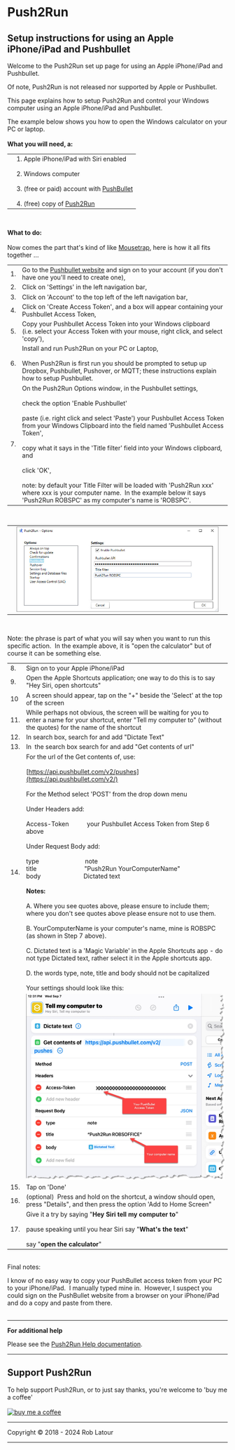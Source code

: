 # Push2Run
## Setup instructions for using an Apple iPhone/iPad and Pushbullet

Welcome to the Push2Run set up page for using an Apple iPhone/iPad and Pushbullet.  
  
Of note, Push2Run is not released nor supported by Apple or Pushbullet.  
  
This page explains how to setup Push2Run and control your Windows computer using an Apple iPhone/iPad and Pushbullet.  
  
The example below shows you how to open the Windows calculator on your PC or laptop.  
   
**What you will need, a:**   

|     |     |
| --- | --- |
|     | 1\. Apple iPhone/iPad with Siri enabled  <br>  <br>2\. Windows computer  <br>  <br>3\. (free or paid) account with [PushBullet](https://www.pushbullet.com/)  <br>  <br>4\. (free) copy of [Push2Run](https://github.com/roblatour/Push2Run)  |

<br>

**What to do:**  
<br>
Now comes the part that's kind of like [Mousetrap](https://en.wikipedia.org/wiki/Mouse_Trap_(game)), here is how it all fits together ...  
  

|     |     |
| --- | --- |
| 1.  | Go to the [Pushbullet website](https://www.pushbullet.com) and sign on to your account (if you don't have one you'll need to create one), |
| 2.  | Click on 'Settings' in the left navigation bar, |
| 3.  | Click on 'Account' to the top left of the left navigation bar, |
| 4.  | Click on 'Create Access Token', and a box will appear containing your Pushbullet Access Token, |
| 5.  | Copy your Pushbullet Access Token into your Windows clipboard  <br>(i.e. select your Access Token with your mouse, right click, and select 'copy'), |
| 6.  | Install and run Push2Run on your PC or Laptop,  <br>   <br>When Push2Run is first run you should be prompted to setup up Dropbox, Pushbullet, Pushover, or MQTT; these instructions explain how to setup Pushbullet. |
| 7.  | On the Push2Run Options window, in the Pushbullet settings,  <br>  <br>check the option 'Enable Pushbullet'  <br>  <br>paste (i.e. right click and select 'Paste') your Pushbullet Access Token from your Windows Clipboard into the field named 'Pushbullet Access Token',  <br>  <br>copy what it says in the 'Title filter' field into your Windows clipboard, and  <br>  <br>click 'OK',  <br>  <br>note: by default your Title Filter will be loaded with 'Push2Run xxx' where xxx is your computer name.  In the example below it says 'Push2Run ROBSPC' as my computer's name is 'ROBSPC'. |

   

|     |     |     |
| --- | --- | --- |
|     | ![Push2Run Pushbullet Options window](../images/optionspb.jpg) |     |

     

Note: the phrase is part of what you will say when you want to run this specific action.  In the example above, it is "open the calculator" but of course it can be something else.   

|     |     |
| --- | --- |
| 8.  | Sign on to your Apple iPhone/iPad |
| 9.  | Open the Apple Shortcuts application; one way to do this is to say "Hey Siri, open shortcuts" |
| 10  | A screen should appear, tap on the "+" beside the 'Select' at the top of the screen |
| 11. | While perhaps not obvious, the screen will be waiting for you to enter a name for your shortcut, enter "Tell my computer to" (without the quotes) for the name of the shortcut |
| 12. | In search box, search for and add "Dictate Text" |
| 13. | In  the search box search for and add "Get contents of url" |
| 14. | For the url of the Get contents of, use:  <br>  <br>[https://api.pushbullet.com/v2/pushes](https://api.pushbullet.com/v2/)  <br>  <br>For the Method select 'POST' from the drop down menu  <br>  <br>Under Headers add:  <br>  <br>Access-Token           your Pushbullet Access Token from Step 6 above  <br>  <br>Under Request Body add:  <br>  <br>type                            note  <br>title                             "Push2Run YourComputerName"  <br>body                          Dictated text  <br>  <br>**Notes:  <br>**  <br>A. Where you see quotes above, please ensure to include them; where you don't see quotes above please ensure not to use them.  <br>  <br>B. YourComputerName is your computer's name, mine is ROBSPC (as shown in Step 7 above).  <br>  <br>C. Dictated text is a 'Magic Variable' in the Apple Shortcuts app - do not type Dictated text, rather select it in the Apple shortcuts app.  <br>  <br>D. the words type, note, title and body should not be capitalized  <br>  <br>Your settings should look like this: |
|     | ![Apple Pushbullet settings](../images/ApplePushbullet.jpg) |
| 15. | Tap on 'Done' |
| 16. | (optional)  Press and hold on the shortcut, a window should open, press "Details", and then press the option 'Add to Home Screen" |
| 17. | Give it a try by saying "**Hey Siri tell my computer to**"  <br>  <br>pause speaking until you hear Siri say "**What's the text**"  <br>  <br>say "**open the calculator**" |

      
Final notes:  
  
I know of no easy way to copy your PushBullet access token from your PC to your iPhone/iPad.  I manually typed mine in.  However, I suspect you could sign on the PushBullet website from a browser on your iPhone/iPad and do a copy and paste from there.  
     
* * *
  
**For additional help**  
  
Please see the [Push2Run Help documentation](help_v4.9.0.0.md).

* * *
 ## Support Push2Run

 To help support Push2Run, or to just say thanks, you're welcome to 'buy me a coffee'<br><br>
[<img alt="buy me  a coffee" width="200px" src="https://cdn.buymeacoffee.com/buttons/v2/default-blue.png" />](https://www.buymeacoffee.com/roblatour)
* * *
Copyright © 2018 - 2024 Rob Latour
* * *